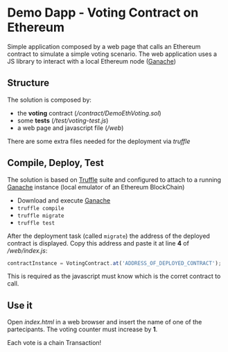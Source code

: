 # Demo Dapp - Voting Contract on Ethereum

Simple application composed by a web page that calls an Ethereum contract to simulate a simple voting scenario.
The web application uses a JS library to interact with a local Ethereum node ([Ganache](http://truffleframework.com/ganache/))
 
## Structure

The solution is composed by:

- the **voting** contract (*/contract/DemoEthVoting.sol*)
- some **tests** (*/test/voting-test.js*)
- a web page and javascript file (*/web*)

There are some extra files needed for the deployment via *truffle*

## Compile, Deploy, Test

The solution is based on [Truffle](http://truffleframework.com/) suite and configured to attach to a running [Ganache](http://truffleframework.com/ganache/) instance (local emulator of an Ethereum BlockChain)

- Download and execute [Ganache](http://truffleframework.com/ganache/)
- `truffle compile`
- `truffle migrate`
- `truffle test`

After the deployment task (called `migrate`) the address of the deployed contract is displayed. Copy this address and paste it at line **4** of */web/index.js*:

~~~javascript
contractInstance = VotingContract.at('ADDRESS_OF_DEPLOYED_CONTRACT');
~~~

This is required as the javascript must know which is the corret contract to call.

## Use it

Open *index.html* in a web browser and insert the name of one of the partecipants. The voting counter must increase by **1**.

Each vote is a chain Transaction!